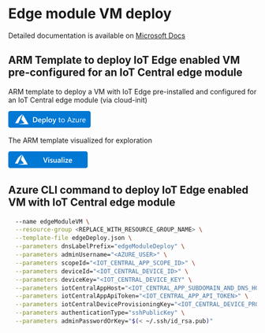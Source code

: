 # Edge module VM deploy

Detailed documentation is available on [Microsoft Docs](https://docs.microsoft.com/en-us/azure/iot-edge/how-to-install-iot-edge-ubuntuvm?WT.mc_id=github-iotedgevmdeploy-pdecarlo)

## ARM Template to deploy IoT Edge enabled VM pre-configured for an IoT Central edge module

ARM template to deploy a VM with IoT Edge pre-installed and configured for an IoT Central edge module (via cloud-init)

<a href="https://portal.azure.com/#create/Microsoft.Template/uri/https%3A%2F%2Fraw.githubusercontent.com%2Fsseiber%2Flva-gateway%2Fdelete-flow%2Fvm_deploy%2FedgeModuleVMDeploy.json?token=AAEXA23UZ77OLPYMNAEQ54C65FXJI" target="_blank">
    <img src="https://raw.githubusercontent.com/Azure/azure-quickstart-templates/master/1-CONTRIBUTION-GUIDE/images/deploytoazure.png" />
</a>

The ARM template visualized for exploration

<a href="http://armviz.io/#/?load=https%3A%2F%2Fraw.githubusercontent.com%2Fsseiber%2Flva-gateway%2Fdelete-flow%2Fvm_deploy%2FedgeModuleVMDeploy.json?token=AAEXA23UZ77OLPYMNAEQ54C65FXJI" target="_blank">
    <img src="https://raw.githubusercontent.com/Azure/azure-quickstart-templates/master/1-CONTRIBUTION-GUIDE/images/visualizebutton.png" /></a>

## Azure CLI command to deploy IoT Edge enabled VM with IoT Central edge module

```bash
  --name edgeModuleVM \
  --resource-group <REPLACE_WITH_RESOURCE_GROUP_NAME> \
  --template-file edgeDeploy.json \
  --parameters dnsLabelPrefix="edgeModuleDeploy" \
  --parameters adminUsername="<AZURE_USER>" \
  --parameters scopeId="<IOT_CENTRAL_APP_SCOPE_ID>" \
  --parameters deviceId="<IOT_CENTRAL_DEVICE_ID>" \
  --parameters deviceKey="<IOT_CENTRAL_DEVICE_KEY" \
  --parameters iotCentralAppHost="<IOT_CENTRAL_APP_SUBDOMAIN_AND_DNS_HOST>" \
  --parameters iotCentralAppApiToken="<IOT_CENTRAL_APP_API_TOKEN>" \
  --parameters iotCentralDeviceProvisioningKey="<IOT_CENTRAL_DEVICE_PROVISIONING_KEY>" \
  --parameters authenticationType="sshPublicKey" \
  --parameters adminPasswordOrKey="$(< ~/.ssh/id_rsa.pub)"
```

